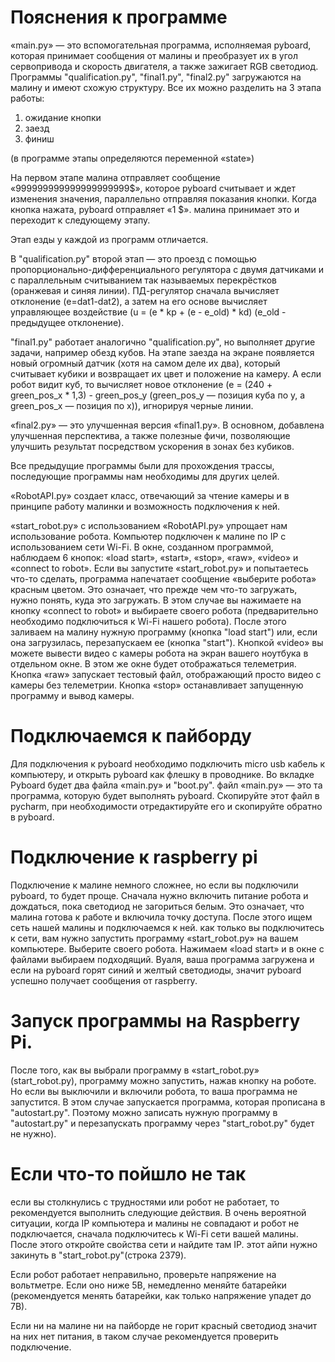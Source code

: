 # Пояснения к программе

«main.py» — это вспомогательная программа, исполняемая pyboard, которая принимает сообщения от малины и преобразует их в угол сервопривода и скорость двигателя, а также зажигает RGB светодиод.
Программы "qualification.py", "final1.py", "final2.py" загружаются на малину и имеют схожую структуру.
Все их можно разделить на 3 этапа работы:

1. ожидание кнопки
2. заезд
3. финиш

(в программе этапы определяются переменной «state»)

На первом этапе малина отправляет сообщение «999999999999999999999$», которое pyboard считывает и ждет изменения значения, параллельно отправляя показания кнопки.
Когда кнопка нажата, pyboard отправляет «1 $».
малина принимает это и переходит к следующему этапу.

Этап езды у каждой из программ отличается.

В "qualification.py" второй этап — это проезд с помощью пропорционально-дифференциального регулятора с двумя датчиками и с параллельным считыванием так называемых перекрёстков (оранжевая и синяя линии).
ПД-регулятор сначала вычисляет отклонение (e=dat1-dat2), а затем на его основе вычисляет управляющее воздействие (u = (e * kp + (e - e_old) * kd) (e_old - предыдущее отклонение).

"final1.py" работает аналогично "qualification.py", но выполняет другие задачи, например обезд кубов.
На этапе заезда на экране появляется новый огромный датчик (хотя на самом деле их два), который считывает кубики и возвращает их цвет и положение на камеру.
А если робот видит куб, то вычисляет новое отклонение (e = (240 + green_pos_x * 1,3) - green_pos_y (green_pos_y — позиция куба по y, а green_pos_x — позиция по x)), игнорируя черные линии.

«final2.py» — это улучшенная версия «final1.py».
В основном, добавлена улучшенная перспектива, а также полезные фичи, позволяющие улучшить результат посредством ускорения в зонах без кубиков.

Все предыдущие программы были для прохождения трассы, последующие программы нам необходимы для других целей.

«RobotAPI.py» создает класс, отвечающий за чтение камеры и в принципе работу малинки и возможность подключения к ней.

«start_robot.py» с использованием «RobotAPI.py» упрощает нам использование робота.
Компьютер подключен к малине по IP с использованием сети Wi-Fi.
В окне, созданном программой, наблюдаем 6 кнопок: «load start», «start», «stop», «raw», «video» и «connect to robot».
Если вы запустите «start_robot.py» и попытаетесь что-то сделать, программа напечатает сообщение «выберите робота» красным цветом.
Это означает, что прежде чем что-то загружать, нужно понять, куда это загружать.
В этом случае вы нажимаете на кнопку «connect to robot» и выбираете своего робота (предварительно необходимо подключиться к Wi-Fi нашего робота).
После этого заливаем на малину нужную программу (кнопка "load start") или, если она загрузилась, перезапускаем ее (кнопка "start").
Кнопкой «video» вы можете вывести видео с камеры робота на экран вашего ноутбука в отдельном окне.
В этом же окне будет отображаться телеметрия.
Кнопка «raw» запускает тестовый файл, отображающий просто видео с камеры без телеметрии.
Кнопка «stop» останавливает запущенную программу и вывод камеры.


# Подключаемся к пайборду

Для подключения к pyboard необходимо подключить micro usb кабель к компьютеру, и открыть pyboard как флешку в проводнике.
Во вкладке Pyboard будет два файла «main.py» и "boot.py". файл «main.py» — это та программа, которую будет выполнять pyboard.
Скопируйте этот файл в pycharm, при необходимости отредактируйте его и скопируйте обратно в pyboard.

# Подключение к raspberry pi

Подключение к малине немного сложнее, но если вы подключили pyboard, то будет проще.
Сначала нужно включить питание робота и дождаться, пока светодиод не загориться белым.
Это означает, что малина готова к работе и включила точку доступа.
После этого ищем сеть нашей малины и подключаемся к ней.
как только вы подключитесь к сети, вам нужно запустить программу «start_robot.py» на вашем компьютере.
Выберите своего робота.
Нажимаем «load start» и в окне с файлами выбираем подходящий.
Вуаля, ваша программа загружена и если на pyboard горят синий и желтый светодиоды, значит pyboard успешно получает сообщения от raspberry.

# Запуск программы на Raspberry Pi.

После того, как вы выбрали программу в «start_robot.py» (start_robot.py), программу можно запустить, нажав кнопку на роботе.
Но если вы выключили и включили робота, то ваша программа не запустится.
В этом случае запускается программа, которая прописана в "autostart.py".
Поэтому можно записать нужную программу в "autostart.py" и перезапускать программу через "start_robot.py" будет не нужно).

# Если что-то пойшло не так

если вы столкнулись с трудностями или робот не работает, то рекомендуется выполнить следующие действия.
В очень вероятной ситуации, когда IP компьютера и малины не совпадают и робот не подключается, сначала подключитесь к Wi-Fi сети вашей малины.
После этого откройте свойства сети и найдите там IP.
этот айпи нужно закинуть в "start_robot.py"(строка 2379).

Если робот работает неправильно, проверьте напряжение на вольтметре. Если оно ниже 5В, немедленно меняйте батарейки (рекомендуется менять батарейки, как только напряжение упадет до 7В).

Если ни на малине ни на пайборде не горит красный светодиод значит на них нет питания, в таком случае рекомендуется проверить подключение.



